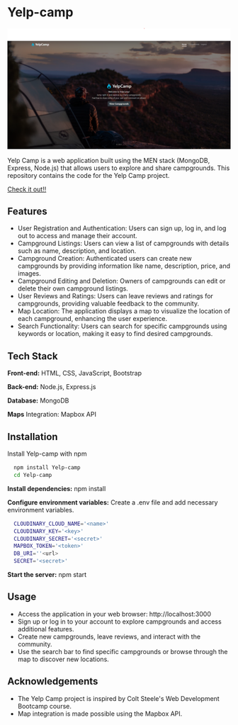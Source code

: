 
# Yelp-camp

![App Screenshot](https://github.com/ailaa-jadoo/Yelp-camp/blob/main/ss.png?raw=true)

Yelp Camp is a web application built using the MEN stack (MongoDB, Express, Node.js) that allows users to explore and share campgrounds. This repository contains the code for the Yelp Camp project.

[Check it out!!](https://yelp-camp-ig9d.onrender.com/) 


## Features

- User Registration and Authentication: Users can sign up, log in, and log out to access and manage their account.
- Campground Listings: Users can view a list of campgrounds with details such as name, description, and location.
- Campground Creation: Authenticated users can create new campgrounds by providing information like name, description, price, and images.
- Campground Editing and Deletion: Owners of campgrounds can edit or delete their own campground listings.
- User Reviews and Ratings: Users can leave reviews and ratings for campgrounds, providing valuable feedback to the community.
- Map Location: The application displays a map to visualize the location of each campground, enhancing the user experience.
- Search Functionality: Users can search for specific campgrounds using keywords or location, making it easy to find desired campgrounds.

## Tech Stack

**Front-end:** HTML, CSS, JavaScript, Bootstrap

**Back-end:** Node.js, Express.js

**Database:** MongoDB

**Maps** Integration: Mapbox API



## Installation

Install Yelp-camp with npm

```bash
  npm install Yelp-camp
  cd Yelp-camp
```

**Install dependencies:** npm install

**Configure environment variables:** Create a .env file and add necessary environment variables.

```bash
  CLOUDINARY_CLOUD_NAME='<name>'
  CLOUDINARY_KEY='<key>'
  CLOUDINARY_SECRET='<secret>'
  MAPBOX_TOKEN='<token>'
  DB_URI=''<url>
  SECRET='<secret>'
```

**Start the server:** npm start
## Usage

- Access the application in your web browser: http://localhost:3000
- Sign up or log in to your account to explore campgrounds and access additional features.
- Create new campgrounds, leave reviews, and interact with the community.
- Use the search bar to find specific campgrounds or browse through the map to discover new locations.



## Acknowledgements

- The Yelp Camp project is inspired by Colt Steele's Web Development Bootcamp course.
- Map integration is made possible using the Mapbox API.
